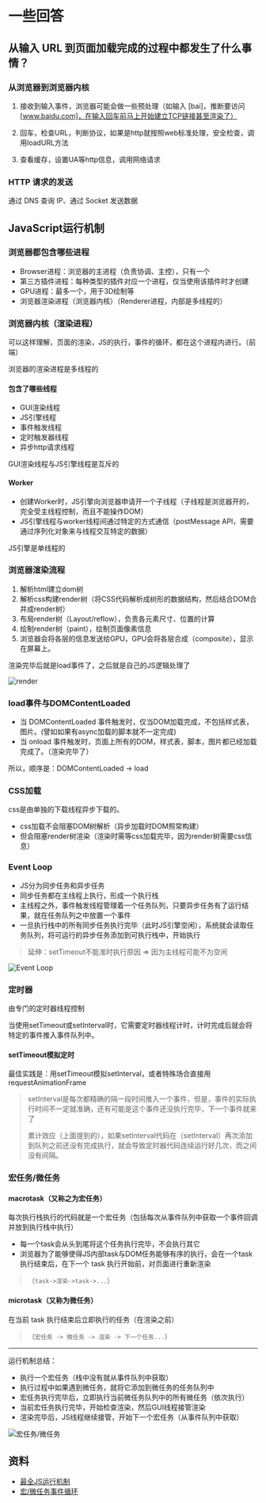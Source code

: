 # 一些回答

## 从输入 URL 到页面加载完成的过程中都发生了什么事情？

### 从浏览器到浏览器内核

1. 接收到输入事件，浏览器可能会做一些预处理（如输入 [bai]，推断要访问[www.baidu.com]，在输入回车前马上开始建立TCP链接甚至渲染了）

2. 回车，检查URL，判断协议，如果是http就按照web标准处理，安全检查，调用loadURL方法

3. 查看缓存，设置UA等http信息，调用网络请求

### HTTP 请求的发送

通过 DNS 查询 IP、通过 Socket 发送数据

## JavaScript运行机制

### 浏览器都包含哪些进程

- Browser进程：浏览器的主进程（负责协调、主控），只有一个
- 第三方插件进程：每种类型的插件对应一个进程，仅当使用该插件时才创建
- GPU进程：最多一个，用于3D绘制等
- 浏览器渲染进程（浏览器内核）（Renderer进程，内部是多线程的）

### 浏览器内核（渲染进程）

可以这样理解，页面的渲染，JS的执行，事件的循环，都在这个进程内进行。（前端）

浏览器的渲染进程是多线程的

#### 包含了哪些线程

- GUI渲染线程
- JS引擎线程
- 事件触发线程
- 定时触发器线程
- 异步http请求线程

GUI渲染线程与JS引擎线程是互斥的

#### Worker

- 创建Worker时，JS引擎向浏览器申请开一个子线程（子线程是浏览器开的，完全受主线程控制，而且不能操作DOM）
- JS引擎线程与worker线程间通过特定的方式通信（postMessage API，需要通过序列化对象来与线程交互特定的数据）

JS引擎是单线程的

### 浏览器渲染流程

1. 解析html建立dom树
2. 解析css构建render树（将CSS代码解析成树形的数据结构，然后结合DOM合并成render树）
3. 布局render树（Layout/reflow），负责各元素尺寸、位置的计算
4. 绘制render树（paint），绘制页面像素信息
5. 浏览器会将各层的信息发送给GPU，GPU会将各层合成（composite），显示在屏幕上。

渲染完毕后就是load事件了，之后就是自己的JS逻辑处理了

![render](/static/images/js-render.png)

### load事件与DOMContentLoaded

- 当 DOMContentLoaded 事件触发时，仅当DOM加载完成，不包括样式表，图片。(譬如如果有async加载的脚本就不一定完成)
- 当 onload 事件触发时，页面上所有的DOM，样式表，脚本，图片都已经加载完成了。（渲染完毕了）

所以，顺序是：DOMContentLoaded -> load

### CSS加载

css是由单独的下载线程异步下载的。

- css加载不会阻塞DOM树解析（异步加载时DOM照常构建）
- 但会阻塞render树渲染（渲染时需等css加载完毕，因为render树需要css信息）

### Event Loop

- JS分为同步任务和异步任务
- 同步任务都在主线程上执行，形成一个执行栈
- 主线程之外，事件触发线程管理着一个任务队列，只要异步任务有了运行结果，就在任务队列之中放置一个事件
- 一旦执行栈中的所有同步任务执行完毕（此时JS引擎空闲），系统就会读取任务队列，将可运行的异步任务添加到可执行栈中，开始执行

> 延伸：setTimeout不能准时执行原因 => 因为主线程可能不为空闲

![Event Loop](static/images/js-render-1.png)

### 定时器

由专门的定时器线程控制

当使用setTimeout或setInterval时，它需要定时器线程计时，计时完成后就会将特定的事件推入事件队列中。

#### setTimeout模拟定时

最佳实践是：用setTimeout模拟setInterval，或者特殊场合直接用requestAnimationFrame

> setInterval是每次都精确的隔一段时间推入一个事件，但是，事件的实际执行时间不一定就准确，还有可能是这个事件还没执行完毕，下一个事件就来了
>
> 累计效应（上面提到的），如果setInterval代码在（setInterval）再次添加到队列之前还没有完成执行，就会导致定时器代码连续运行好几次，而之间没有间隔。

### 宏任务/微任务

#### macrotask（又称之为宏任务）

每次执行栈执行的代码就是一个宏任务（包括每次从事件队列中获取一个事件回调并放到执行栈中执行）

- 每一个task会从头到尾将这个任务执行完毕，不会执行其它
- 浏览器为了能够使得JS内部task与DOM任务能够有序的执行，会在一个task执行结束后，在下一个 task 执行开始前，对页面进行重新渲染

> （`task->渲染->task->...`）

#### microtask（又称为微任务）

在当前 task 执行结束后立即执行的任务（在渲染之前）

> （`宏任务 -> 微任务 -> 渲染 -> 下一个任务...`）

----

运行机制总结：

- 执行一个宏任务（栈中没有就从事件队列中获取）
- 执行过程中如果遇到微任务，就将它添加到微任务的任务队列中
- 宏任务执行完毕后，立即执行当前微任务队列中的所有微任务（依次执行）
- 当前宏任务执行完毕，开始检查渲染，然后GUI线程接管渲染
- 渲染完毕后，JS线程继续接管，开始下一个宏任务（从事件队列中获取）

![宏任务/微任务](static/images/js-render-2.png)

## 资料

- [最全JS运行机制](https://segmentfault.com/a/1190000012925872)
- [宏/微任务事件循环](https://jakearchibald.com/2015/tasks-microtasks-queues-and-schedules/)
